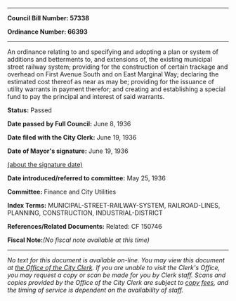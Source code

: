 

********

**Council Bill Number: 57338**
   
**Ordinance Number: 66393**
********

 An ordinance relating to and specifying and adopting a plan or system of additions and betterments to, and extensions of, the existing municipal street railway system; providing for the construction of certain trackage and overhead on First Avenue South and on East Marginal Way; declaring the estimated cost thereof as near as may be; providing for the issuance of utility warrants in payment therefor; and creating and establishing a special fund to pay the principal and interest of said warrants.

**Status:** Passed
   
**Date passed by Full Council:** June 8, 1936
   
**Date filed with the City Clerk:** June 19, 1936
   
**Date of Mayor's signature:** June 19, 1936
   
[(about the signature date)](/~public/approvaldate.htm)
   
   
   
**Date introduced/referred to committee:** May 25, 1936
   
**Committee:** Finance and City Utilities
   
   
**Index Terms:** MUNICIPAL-STREET-RAILWAY-SYSTEM, RAILROAD-LINES, PLANNING, CONSTRUCTION, INDUSTRIAL-DISTRICT

**References/Related Documents:** Related: CF 150746

**Fiscal Note:**_(No fiscal note available at this time)_
********

_No text for this document is available on-line. You may view this document at [the Office of the City Clerk](http://www.seattle.gov/leg/clerk/contactUs.htm). If you are unable to visit the Clerk's Office, you may request a copy or scan be made for you by Clerk staff. Scans and copies provided by the Office of the City Clerk are subject to [copy fees](http://clerk.seattle.gov/~public/clerkfees.htm), and the timing of service is dependent on the availability of staff._

